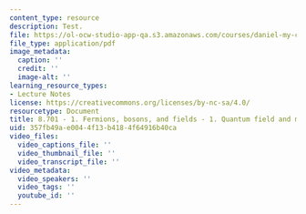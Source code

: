 ```yaml
---
content_type: resource
description: Test.
file: https://ol-ocw-studio-app-qa.s3.amazonaws.com/courses/daniel-my-course-authoring-demo-1027/8701-1-fermions-bosons-and-fields-1-quantum-field-and-matter.pdf
file_type: application/pdf
image_metadata:
  caption: ''
  credit: ''
  image-alt: ''
learning_resource_types:
- Lecture Notes
license: https://creativecommons.org/licenses/by-nc-sa/4.0/
resourcetype: Document
title: 8.701 - 1. Fermions, bosons, and fields - 1. Quantum field and matter.pdf
uid: 357fb49a-e004-4f13-b418-4f64916b40ca
video_files:
  video_captions_file: ''
  video_thumbnail_file: ''
  video_transcript_file: ''
video_metadata:
  video_speakers: ''
  video_tags: ''
  youtube_id: ''
---
```

